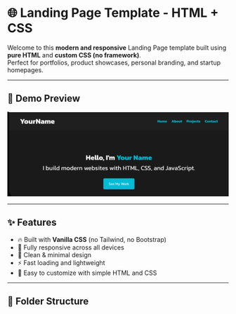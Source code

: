 # 🌐 Landing Page Template - HTML + CSS

Welcome to this **modern and responsive** Landing Page template built using **pure HTML** and **custom CSS (no framework)**.  
Perfect for portfolios, product showcases, personal branding, and startup homepages.

---

## 📸 Demo Preview

![Landing Page Preview](preview.png)  

---

## ✨ Features

- 🔥 Built with **Vanilla CSS** (no Tailwind, no Bootstrap)
- 📱 Fully responsive across all devices
- 🎯 Clean & minimal design
- ⚡ Fast loading and lightweight
- 🧩 Easy to customize with simple HTML and CSS

---

## 📁 Folder Structure
